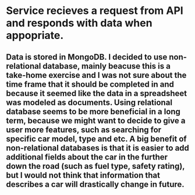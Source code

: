 # Service recieves a request from API and responds with data when appopriate.

## Data is stored in MongoDB. I decided to use non-relational database, mainly beacuse this is a take-home exercise and I was not sure about the time frame that it should be completed in and because it seemed like the data in a spreadsheet was modeled as documents. Using relational database seems to be more beneficial in a long term, because we might want to decide to give a user more features, such as searching for specific car model, type and etc. A big benefit of non-relational databases is that it is easier to add additional fields about the car in the further down the road (such as fuel type, safety rating), but I would not think that information that describes a car will drastically change in future.
